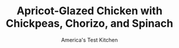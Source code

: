 ---
layout: ../../layouts/MarkdownPostLayout.astro
title: Apricot-Glazed Chicken with Chickpeas, Chorizo, and Spinach
author: America's Test Kitchen
pubDate: 2023-03-15
description: "Lemon zest and the mild spice of chorizo balance the sweetness of the apricot preserves."
image_url: https://res.cloudinary.com/hksqkdlah/image/upload/ar_1:1,c_fill,dpr_2.0,f_auto,fl_lossy.progressive.strip_profile,g_faces:auto,q_auto:low,w_344/32830_sfs-apricotglazedchickenchickpeaschorizospinach-8
tags: ["Main Courses","Chicken","Weeknight"]
calories: 3529
protein: 72
carbohydrates: 44
fats: 
fiber: 9
ingredients: ["1/4 cup, apricot preserves","2 teaspoons, grated lemon zest",", Salt and pepper","4 (10- to 12-ounce) bone-in split, chicken breasts, trimmed and halved crosswise","1 tablespoon, vegetable oil","1 , (15 ounce) can chickpeas","6 ounces, Spanish-style chorizo sausage, cut into 1/2-inch chunks","1 , onion, chopped","1 1/2 teaspoons, smoked paprika","8 ounces (8 cups), baby spinach"]
serves: 4
time: "30 minutes"
instructions: ["Adjust oven rack to middle position and heat oven to 450 degrees. Combine preserves, lemon zest, ⅛ teaspoon salt, and 1/8 teaspoon pepper in bowl; set aside. Pat chicken dry with paper towels and season with salt and pepper.","Heat oil in 12-inch ovensafe skillet over medium-high heat until just smoking. Cook chicken, skin side down, until lightly browned, about 4 minutes. Transfer to plate, skin side up. Off heat, combine chickpeas, chorizo, onion, paprika, ⅛ teaspoon salt, and 1/8 teaspoon pepper in now-empty skillet.","Return chicken to skillet, skin side up, and brush apricot mixture over chicken. Bake until chicken registers 160 degrees, about 24 minutes. Transfer chicken to carving board. Return skillet to medium-high heat, add spinach, and cook until wilted, about 2 minutes. Serve."]
nutrition: ["1273 mg Potassium","631 mg Phosphorus","157 mg Calcium","5 mg Iron","151 mg Magnesium","1338 mg Sodium","4 mg Zinc","46 g Fat","27 mg Niacin (B3)","20 g Monounsaturated","8 g Polyunsaturated","21 mg Vitamin C","1 µg Vitamin D","197 mg Cholesterol","13 g Saturated","9 g Fiber","178 µg Folate (food)","14 g Sugars","281 µg Vitamin K","345 g Water","44 g Carbs","178 µg Folate equivalent (total)","72 g Protein","3 mg Vitamin E","1 µg Vitamin B12","1 mg Vitamin B6","350 µg Vitamin A","882 kcal Energy","8 g Sugars, added","3529 calories"]
notes: "Our favorite apricot preserves are Bonne Maman, and Pastene makes our favorite canned chickpeas."
---
